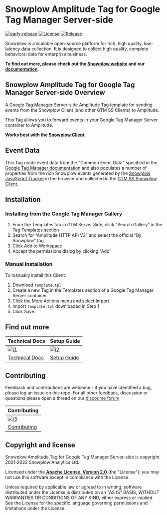 # Snowplow Amplitude Tag for Google Tag Manager Server-side

[![early-release]][tracker-classification]
[![License][license-image]][license]
[![Release][release-image]][releases]

Snowplow is a scalable open-source platform for rich, high quality, low-latency data collection. It is designed to collect high quality, complete behavioral data for enterprise business.

**To find out more, please check out the [Snowplow website][website] and our [documentation][docs].**

## Snowplow Amplitude Tag for Google Tag Manager Server-side Overview

A Google Tag Manager Server-side Amplitude Tag template for sending events from the Snowplow Client (and other GTM SS Clients) to Amplitude.

This Tag allows you to forward events in your Google Tag Manager Server container to Amplitude.

**Works best with the [Snowplow Client][snowplow-client].**

## Event Data

This Tag reads event data from the "Common Event Data" specified in the [Google Tag Manager documentation][gtm-event-docs] and also populates a number of properties from the rich Snowplow events generated by the [Snowplow JavaScript Tracker][javascript-tracker] in the browser and collected in the [GTM SS Snowplow Client][snowplow-client].

## Installation

### Installing from the Google Tag Manager Gallery

1. From the Templates tab in GTM Server Side, click “Search Gallery” in the Tag Templates section
2. Search for “Amplitude HTTP API V2” and select the official “By Snowplow” tag
3. Click Add to Workspace
4. Accept the permissions dialog by clicking “Add”

### Manual Installation

To manually install this Client:

1. Download `template.tpl`
2. Create a new Tag in the Templates section of a Google Tag Manager Server container
3. Click the More Actions menu and select Import
4. Import `template.tpl` downloaded in Step 1
5. Click Save.

## Find out more

| Technical Docs                    | Setup Guide                 |
|-----------------------------------|-----------------------------|
| [![i1][techdocs-image]][techdocs] | [![i2][setup-image]][setup] |
| [Technical Docs][techdocs]        | [Setup Guide][setup]        |

## Contributing

Feedback and contributions are welcome - if you have identified a bug, please log an issue on this repo. For all other feedback, discussion or questions please open a thread on our [discourse forum][discourse].

| Contributing                                 |
|----------------------------------------------|
| [![i3][contributing-image]](CONTRIBUTING.md) |
| [Contributing](CONTRIBUTING.md)              |

## Copyright and license

Snowplow Amplitude Tag for Google Tag Manager Server-side is copyright 2021-2022 Snowplow Analytics Ltd.

Licensed under the **[Apache License, Version 2.0][license]** (the "License");
you may not use this software except in compliance with the License.

Unless required by applicable law or agreed to in writing, software
distributed under the License is distributed on an "AS IS" BASIS,
WITHOUT WARRANTIES OR CONDITIONS OF ANY KIND, either express or implied.
See the License for the specific language governing permissions and
limitations under the License.

[tracker-classification]: https://docs.snowplowanalytics.com/docs/collecting-data/collecting-from-own-applications/tracker-maintenance-classification/
[early-release]: https://img.shields.io/static/v1?style=flat&label=Snowplow&message=Early%20Release&color=014477&labelColor=9ba0aa&logo=data:image/png;base64,iVBORw0KGgoAAAANSUhEUgAAABAAAAAQCAMAAAAoLQ9TAAAAeFBMVEVMaXGXANeYANeXANZbAJmXANeUANSQAM+XANeMAMpaAJhZAJeZANiXANaXANaOAM2WANVnAKWXANZ9ALtmAKVaAJmXANZaAJlXAJZdAJxaAJlZAJdbAJlbAJmQAM+UANKZANhhAJ+EAL+BAL9oAKZnAKVjAKF1ALNBd8J1AAAAKHRSTlMAa1hWXyteBTQJIEwRgUh2JjJon21wcBgNfmc+JlOBQjwezWF2l5dXzkW3/wAAAHpJREFUeNokhQOCA1EAxTL85hi7dXv/E5YPCYBq5DeN4pcqV1XbtW/xTVMIMAZE0cBHEaZhBmIQwCFofeprPUHqjmD/+7peztd62dWQRkvrQayXkn01f/gWp2CrxfjY7rcZ5V7DEMDQgmEozFpZqLUYDsNwOqbnMLwPAJEwCopZxKttAAAAAElFTkSuQmCC

[license]: https://www.apache.org/licenses/LICENSE-2.0
[license-image]: https://img.shields.io/badge/license-Apache--2-blue.svg?style=flat

[releases]: https://github.com/snowplow/snowplow-gtm-server-side-amplitude-tag/releases
[release-image]: https://img.shields.io/github/v/release/snowplow/snowplow-gtm-server-side-amplitude-tag

[website]: https://snowplowanalytics.com
[docs]: https://docs.snowplowanalytics.com
[snowplow]: https://github.com/snowplow/snowplow
[discourse]: https://discourse.snowplowanalytics.com

[techdocs]: https://docs.snowplowanalytics.com/docs/forwarding-events-to-destinations/forwarding-events/google-tag-manager-server-side/amplitude-tag-for-gtm-ss/amplitude-tag-configuration/
[techdocs-image]: https://d3i6fms1cm1j0i.cloudfront.net/github/images/techdocs.png
[setup]: https://docs.snowplowanalytics.com/docs/forwarding-events-to-destinations/forwarding-events/google-tag-manager-server-side/amplitude-tag-for-gtm-ss/
[setup-image]: https://d3i6fms1cm1j0i.cloudfront.net/github/images/setup.png

[contributing-image]: https://d3i6fms1cm1j0i.cloudfront.net/github/images/contributing.png

[snowplow-client]: https://github.com/snowplow/snowplow-gtm-server-side-client/
[javascript-tracker]: https://github.com/snowplow/snowplow-javascript-tracker
[gtm-event-docs]: https://developers.google.com/tag-manager/serverside/common-event-data

